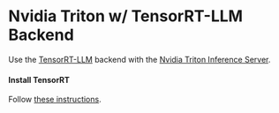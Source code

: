 # Nvidia Triton w/ TensorRT-LLM Backend

Use the [TensorRT-LLM](https://github.com/NVIDIA/TensorRT-LLM/tree/main) backend with the [Nvidia Triton Inference Server](https://github.com/triton-inference-server/server).

#### Install TensorRT

Follow [these instructions](https://github.com/NVIDIA/TensorRT-LLM/blob/release/0.5.0/docs/source/installation.md).

